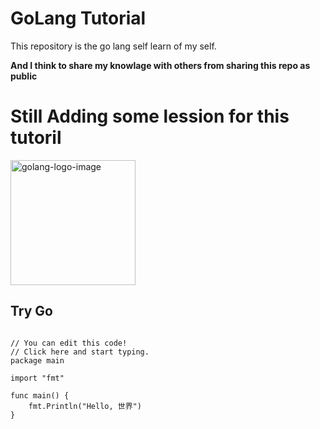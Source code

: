 # GoLang Tutorial

This repository is the go lang self learn of my self.

**And I think to share my knowlage with others from sharing this repo as public**

# Still Adding some lession for this tutoril

<img src="https://go.dev/blog/go-brand/Go-Logo/PNG/Go-Logo_Blue.png" alt="golang-logo-image" width="200"/>

## Try Go

```

// You can edit this code!
// Click here and start typing.
package main

import "fmt"

func main() {
	fmt.Println("Hello, 世界")
}

```
